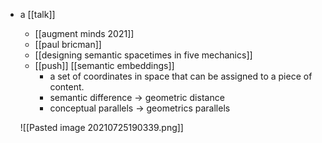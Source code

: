 - a [[talk]]
	- [[augment minds 2021]]
	- [[paul bricman]]
    - [[designing semantic spacetimes in five mechanics]]
	- [[push]] [[semantic embeddings]]
		- a set of coordinates in space that can be assigned to a piece of content.
		- semantic difference -> geometric distance
		- conceptual parallels -> geometrics parallels
		
	![[Pasted image 20210725190339.png]]